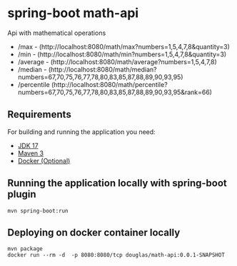 # spring-boot math-api

Api with mathematical operations
- /max - (http://localhost:8080/math/max?numbers=1,5,4,7,8&quantity=3)
- /min - (http://localhost:8080/math/min?numbers=1,5,4,7,8&quantity=3)
- /average - (http://localhost:8080/math/average?numbers=1,5,4,7,8)
- /median - (http://localhost:8080/math/median?numbers=67,70,75,76,77,78,80,83,85,87,88,89,90,93,95)
- /percentile (http://localhost:8080/math/percentile?numbers=67,70,75,76,77,78,80,83,85,87,88,89,90,93,95&rank=66)

## Requirements

For building and running the application you need:

- [JDK 17](https://www.oracle.com/java/technologies/javase/jdk17-archive-downloads.html)
- [Maven 3](https://maven.apache.org/download.cgi)
- [Docker (Optional)](https://www.docker.com/)

## Running the application locally with spring-boot plugin

```shell
mvn spring-boot:run
```

## Deploying on docker container locally

```shell
mvn package
docker run --rm -d  -p 8080:8080/tcp douglas/math-api:0.0.1-SNAPSHOT
```
